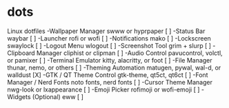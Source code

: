 # dots
Linux dotfiles
-Wallpaper Manager	swww or hyprpaper	[ ]
-Status Bar	waybar	[ ]
-Launcher	rofi or wofi	[ ]
-Notifications	mako	[ ]
-Lockscreen	swaylock	[ ]
-Logout Menu	wlogout	[ ]
-Screenshot Tool	grim + slurp	[ ]
-Clipboard Manager	cliphist or clipman	[ ]
-Audio Control	pavucontrol, volctl, or pamixer	[ ]
-Terminal Emulator	kitty, alacritty, or foot	[ ]
-File Manager	thunar, nemo, or others	[ ]
-Theming Automation	matugen, pywal, wal-d, or walldust	[X] 
-GTK / QT Theme Control	gtk-theme, qt5ct, qt6ct	[ ]
-Font Manager / Nerd Fonts	noto fonts, nerd fonts	[ ]
-Cursor Theme Manager	nwg-look or lxappearance	[ ]
-Emoji Picker	rofimoji or wofi-emoji	[ ]
-Widgets (Optional)	eww	[ ]

